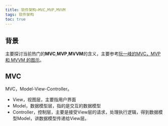 ```yaml
---
title: 软件架构—MVC,MVP,MVVM
tags: 软件架构
toc: true
---
```


## 背景
主要探讨当前热门的**MVC**,**MVP**,**MVVM**的含义，主要参考[阮一峰的MVC，MVP 和 MVVM 的图示](http://www.ruanyifeng.com/blog/2015/02/mvcmvp_mvvm.html)。

## MVC
MVC，Model-View-Controller。
- View，视图层，主要指用户界面
- Model，数据模型层，指的是交互的数据模型
- Controller，控制层，主要是接受View层的请求，处理执行逻辑，得到数据模型Model，讲数据模型传递给View层。